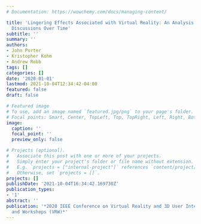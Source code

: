 ```yaml
---
# Documentation: https://wowchemy.com/docs/managing-content/

title: 'Lingering Effects Associated with Virtual Reality: An Analysis Based on Consumer
  Discussions Over Time'
subtitle: ''
summary: ''
authors:
- John Porter
- Kristopher Kohm
- Andrew Robb
tags: []
categories: []
date: '2020-01-01'
lastmod: 2021-10-04T12:34:42-04:00
featured: false
draft: false

# Featured image
# To use, add an image named `featured.jpg/png` to your page's folder.
# Focal points: Smart, Center, TopLeft, Top, TopRight, Left, Right, BottomLeft, Bottom, BottomRight.
image:
  caption: ''
  focal_point: ''
  preview_only: false

# Projects (optional).
#   Associate this post with one or more of your projects.
#   Simply enter your project's folder or file name without extension.
#   E.g. `projects = ["internal-project"]` references `content/project/deep-learning/index.md`.
#   Otherwise, set `projects = []`.
projects: []
publishDate: '2021-10-04T16:34:42.169730Z'
publication_types:
- '1'
abstract: ''
publication: '*2020 IEEE Conference on Virtual Reality and 3D User Interfaces Abstracts
  and Workshops (VRW)*'
---
```

